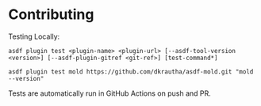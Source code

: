 # Contributing

Testing Locally:

```shell
asdf plugin test <plugin-name> <plugin-url> [--asdf-tool-version <version>] [--asdf-plugin-gitref <git-ref>] [test-command*]

asdf plugin test mold https://github.com/dkrautha/asdf-mold.git "mold --version"
```

Tests are automatically run in GitHub Actions on push and PR.
